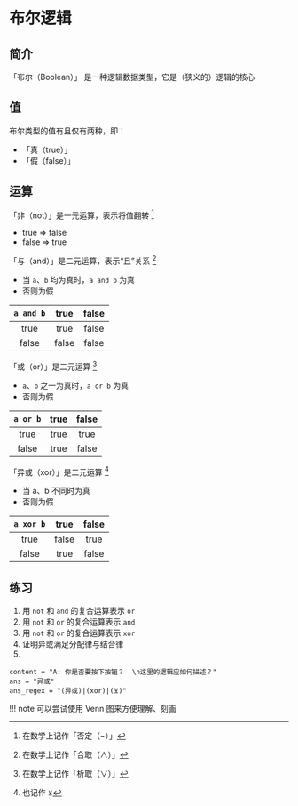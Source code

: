 # 布尔逻辑
## 简介
「布尔（Boolean）」 是一种逻辑数据类型，它是（狭义的）逻辑的核心

## 值
布尔类型的值有且仅有两种，即：
* 「真（true）」
* 「假（false）」

## 运算
「非（not）」是一元运算，表示将值翻转 [^1]
* true => false
* false => true

「与（and）」是二元运算，表示“且”关系 [^2]
* 当 `a`、`b` 均为真时，`a and b` 为真
* 否则为假

| `a and b` | true | false |
| :-: | :-: | :-: |
| true | true | false |
| false | false | false |

「或（or）」是二元运算 [^3]
* `a`、`b` 之一为真时，`a or b` 为真
* 否则为假

| `a or b` | true | false |
| :-: | :-: | :-: |
| true | true | true |
| false | true | false |

「异或（xor）」是二元运算 [^4]
* 当 a、b 不同时为真
* 否则为假

| `a xor b` | true | false |
| :-: | :-: | :-: |
| true | false | true |
| false | true | false |

## 练习
1. 用 `not` 和 `and` 的复合运算表示 `or`
2. 用 `not` 和 `or` 的复合运算表示 `and`
3. 用 `not` 和 `or` 的复合运算表示 `xor`
4. 证明异或满足分配律与结合律
5. 
```insert-fill
content = "A: 你是否要按下按钮？  \n这里的逻辑应如何描述？"
ans = "异或"
ans_regex = "(异或)|(xor)|(⊻)"
```

!!! note
	可以尝试使用 Venn 图来方便理解、刻画

[^1]: 在数学上记作「否定（¬）」
[^2]: 在数学上记作「合取（∧）」
[^3]: 在数学上记作「析取（∨）」
[^4]: 也记作 `⊻`
